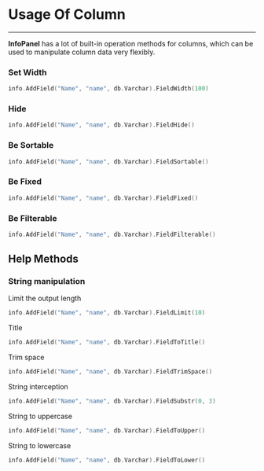 # Usage Of Column
---

**InfoPanel** has a lot of built-in operation methods for columns, which can be used to manipulate column data very flexibly.

### Set Width

```go
info.AddField("Name", "name", db.Varchar).FieldWidth(100)
```

### Hide

```go
info.AddField("Name", "name", db.Varchar).FieldHide()
```

### Be Sortable

```go
info.AddField("Name", "name", db.Varchar).FieldSortable()
```

### Be Fixed

```go
info.AddField("Name", "name", db.Varchar).FieldFixed()
```

### Be Filterable

```go
info.AddField("Name", "name", db.Varchar).FieldFilterable()
```

## Help Methods

### String manipulation

Limit the output length

```go
info.AddField("Name", "name", db.Varchar).FieldLimit(10)
```

Title

```go
info.AddField("Name", "name", db.Varchar).FieldToTitle()
```

Trim space

```go
info.AddField("Name", "name", db.Varchar).FieldTrimSpace()
```

String interception

```go
info.AddField("Name", "name", db.Varchar).FieldSubstr(0, 3)
```

String to uppercase

```go
info.AddField("Name", "name", db.Varchar).FieldToUpper()
```

String to lowercase

```go
info.AddField("Name", "name", db.Varchar).FieldToLower()
```